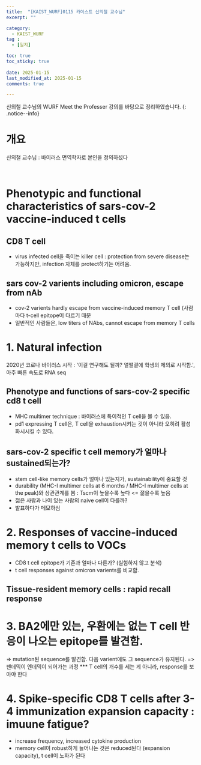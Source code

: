 ```yaml
---
title:  "[KAIST_WURF]0115 카이스트 신의철 교수님" 
excerpt: ""

category:
  - KAIST_WURF
tag :
  - [일지]

toc: true
toc_sticky: true
 
date: 2025-01-15
last_modified_at: 2025-01-15
comments: true

---
```

신의철 교수님의 WURF Meet the Professer 강의를 바탕으로 정리하였습니다.
{: .notice--info} 
# 개요

신의철 교수님 : 바이러스 면역학자로 본인을 정의하셨다

<br>

# Phenotypic and functional characteristics of sars-cov-2 vaccine-induced t cells
## CD8 T cell
- virus infected cell을 죽이는 killer cell : protection from severe disease는 가능하지만, infection 자체를 protect하기는 어려움.
## sars cov-2 varients including omicron, escape from nAb
- cov-2 varients hardly escape from vaccine-induced memory T cell (사람마다 t-cell epitope이 다르기 때문
- 일반적인 사람들은, low titers of NAbs, cannot escape from memory T cells

# 1. Natural infection 

2020년 코로나 바이러스 시작 : '이걸 연구해도 될까? 얼떨결에 학생의 제의로 시작함.', 아주 빠른 속도로 RNA seq

## Phenotype and functions of sars-cov-2 specific cd8 t cell
- MHC multimer technique : 바이러스에 특이적인 T cell을 볼 수 있음.
- pd1 expressing T cell은, T cell을 exhaustion시키는 것이 아니라 오히려 활성화시시킬 수 있다.

## sars-cov-2 specific t cell memory가 얼마나 sustained되는가?
- stem cell-like memory cells가 얼마나 있는지가, sustainability에 중요할 것
- durability (MHC-I multimer cells at 6 months / MHC-I multimer cells at the peak)와 상관관계를 봄 : Tscm이 높을수록 높다 <= 젊을수록 높음
- 젊은 사람과 나이 있는 사람의 naive cell이 다를까?
- 발표하다가 메모하심

# 2. Responses of vaccine-induced memory t cells to VOCs
- CD8 t cell epitope가 기존과 얼마나 다른가? (실험하지 않고 분석)
- t cell responses against omicron varients를 비교함.

## Tissue-resident memory cells : rapid recall response

# 3. BA2에만 있는, 우환에는 없는 T cell 반응이 나오는 epitope를 발견함.
=> mutation된 sequence를 발견함. 다음 varient에도 그 sequence가 유지된다. => 팬데믹이 엔데믹이 되어가는 과정
***  T cell의 개수를 세는 게 아니라, response를 보아야 한다

# 4. Spike-specific CD8 T cells after 3-4 immunization expansion capacity : imuune fatigue?
- increase frequency, increased cytokine production
- memory cell이 robust하게 늘어나는 것은 reduced된다 (expansion capacity), t cell이 노화가 된다